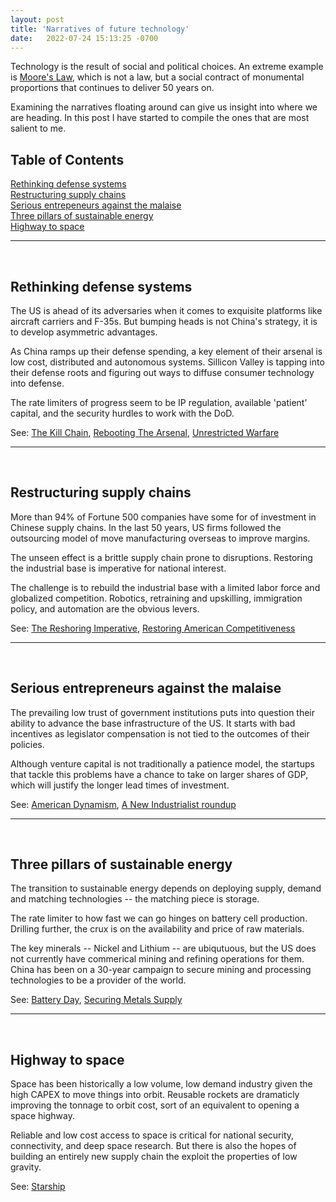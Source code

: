 ```yaml
---
layout: post
title: 'Narratives of future technology'
date:   2022-07-24 15:13:25 -0700
---
```


Technology is the result of social and political choices. An extreme example is [Moore's Law](https://en.wikipedia.org/wiki/Moore%27s_law), which is not a law, but a social contract of monumental proportions that continues to deliver 50 years on. 

Examining the narratives floating around can give us insight into where we are heading. In this post I have started to compile the ones that are most salient to me. 

<h2>Table of Contents</h2>

[Rethinking defense systems](#rethinking-defense-systems)  
[Restructuring supply chains](#restructuring-supply-chains)  
[Serious entrepeneurs against the malaise](#serious-entrepreneurs-against-the-malaise)   
[Three pillars of sustainable energy](#three-pillars-of-sustainable-energy)  
[Highway to space](#highway-to-space)  

---
&nbsp;
## **Rethinking defense systems**
The US is ahead of its adversaries when it comes to exquisite platforms like aircraft carriers and F-35s. But bumping heads is not China's strategy, it is to develop asymmetric advantages. 

As China ramps up their defense spending, a key element of their arsenal is low cost, distributed and autonomous systems. Sillicon Valley is tapping into their defense roots and figuring out ways to diffuse consumer technology into defense. 

The rate limiters of progress seem to be IP regulation, available 'patient' capital, and the security hurdles to work with the DoD.  

See: [The Kill Chain](https://www.amazon.com/dp/B07W5DH8M6/ref=dp-kindle-redirect?_encoding=UTF8&btkr=1), [Rebooting The Arsenal](https://www.rebootingthearsenal.com/), [Unrestricted Warfare](https://en.wikipedia.org/wiki/Unrestricted_Warfare)

---
&nbsp;
## **Restructuring supply chains**
More than 94% of Fortune 500 companies have some for of investment in Chinese supply chains. In the last 50 years, US firms followed the outsourcing model of move manufacturing overseas to improve margins. 

The unseen effect is a brittle supply chain prone to disruptions. Restoring the industrial base is imperative for national interest. 

The challenge is to rebuild the industrial base with a limited labor force and globalized  competition. Robotics, retraining and upskilling, immigration policy, and automation are the obvious levers.

See: [The Reshoring Imperative](https://americanaffairsjournal.org/2021/11/the-reshoring-imperative/), [Restoring American Competitiveness](https://hbr.org/2009/07/restoring-american-competitiveness)

---
&nbsp;
## **Serious entrepreneurs against the malaise**
The prevailing low trust of government institutions puts into question their ability to advance the base infrastructure of the US. It starts with bad incentives as legislator compensation is not tied to the outcomes of their policies. 

Although venture capital is not traditionally a patience model, the startups that tackle this problems have a chance to take on larger shares of GDP, which will justify the longer lead times of investment.

See: [American Dynamism](https://future.com/building-american-dynamism/), [A New Industrialist roundup](https://noahpinion.substack.com/p/a-new-industrialist-roundup)

---
&nbsp;
## **Three pillars of sustainable energy**
The transition to sustainable energy depends on deploying supply, demand and matching technologies -- the matching piece is storage. 

The rate limiter to how fast we can go hinges on battery cell production. Drilling further, the crux is on the availability and price of raw materials. 

The key minerals -- Nickel and Lithium -- are ubiqutuous, but the US does not currently have commerical mining and refining operations for them. China has been on a 30-year campaign to secure mining and processing technologies to be a provider of the world. 

See: [Battery Day](https://www.youtube.com/watch?v=l6T9xIeZTds), [Securing Metals Supply](https://open.spotify.com/episode/7eGG2ue1roosknotn7S5K9?si=cd1728ea69d74c23)

---
&nbsp;
## **Highway to space**
Space has been historically a low volume, low demand industry given the high CAPEX to move things into orbit. Reusable rockets are dramaticly improving the tonnage to orbit cost, sort of an equivalent to opening a space highway. 

Reliable and low cost access to space is critical for national security, connectivity, and deep space research. But there is also the hopes of building an entirely new supply chain the exploit the properties of low gravity. 

See: [Starship](https://en.wikipedia.org/wiki/SpaceX_Starship)

